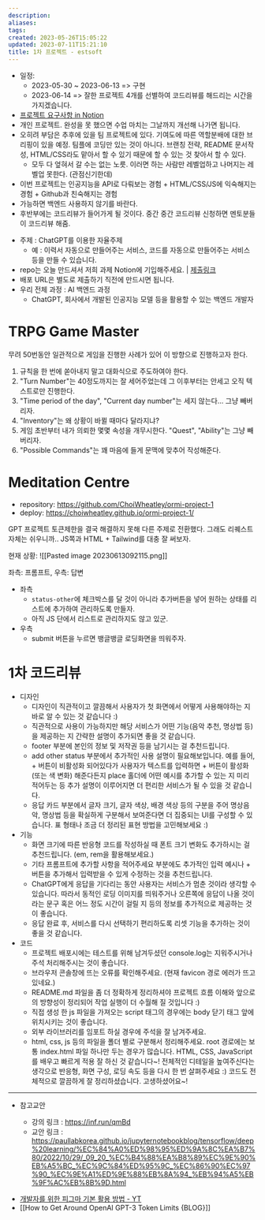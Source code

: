 ```yaml
---
description:
aliases: 
tags: 
created: 2023-05-26T15:05:22
updated: 2023-07-11T15:21:10
title: 1차 프로젝트 - estsoft
---
```

- 일정: 
	- 2023-05-30 ~ 2023-06-13 => 구현
	- 2023-06-14 => 잘한 프로젝트 4개를 선별하여 코드리뷰를 해드리는 시간을 가지겠습니다.
- [프로젝트 요구사항 in Notion](https://paullabworkspace.notion.site/ChatGPT-02f3ccabc88143b0a06d18ac89b03a0c)
- 개인 프로젝트. 완성을 못 했으면 수업 마치는 그날까지 개선해 나가면 됩니다.
- 오히려 부담은 추후에 있을 팀 프로젝트에 있다. 기여도에 따른 역할분배에 대한 브리핑이 있을 예정. 팀플에 코딩만 있는 것이 아니다. 브랜칭 전략, README 문서작성, HTML/CSS라도 맡아서 할 수 있기 때문에 할 수 있는 것 찾아서 할 수 있다.
	- 모두 다 엎혀서 갈 수는 없는 노릇. 이러면 하는 사람만 레벨업하고 나머지는 레벨업 못한다. (관점신기한데)
- 이번 프로젝트는 인공지능을 API로 다뤄보는 경험 + HTML/CSS/JS에 익숙해지는 경험 + Github과 친숙해지는 경험
- 가능하면 백엔드 사용하지 않기를 바란다.
- 후반부에는 코드리뷰가 들어가게 될 것이다. 중간 중간 코드리뷰 신청하면 멘토분들이 코드리뷰 해줌.
* 주제 : ChatGPT를 이용한 자율주제
    * 예 : 이력서 자동으로 만들어주는 서비스, 코드를 자동으로 만들어주는 서비스 등을 만들 수 있습니다.
* repo는 오늘 만드셔서 저희 과제 Notion에 기입해주세요. | [제출링크](https://www.notion.so/5-30-e65d684e4b4c4739a54d3c3796040d3c) 
* 배포 URL은 별도로 제출하기 직전에 만드시면 됩니다.
* 우리 전체 과정 : AI 백엔드 과정
    - ChatGPT, 회사에서 개발된 인공지능 모델 등을 활용할 수 있는 백엔드 개발자

# TRPG Game Master

무려 50번동안 일관적으로 게임을 진행한 사례가 있어 이 방향으로 진행하고자 한다.

1. 규칙을 한 번에 쏟아내지 말고 대화식으로 주도하여야 한다.
2. "Turn Number"는 40정도까지는 잘 세어주었는데 그 이후부터는 안세고 오직 텍스트로만 진행한다.
3. "Time period of the day", "Current day number"는 세지 않는다... 그냥 빼버리자.
4. "Inventory"는 왜 상황이 바뀔 때마다 달라지냐?
5. 게임 초반부터 내가 의뢰한 몇몇 속성을 개무시한다. "Quest", "Ability"는 그냥 빼버리자.
6. "Possible Commands"는 꽤 마음에 들게 문맥에 맞추어 작성해준다.

# Meditation Centre

- repository: https://github.com/ChoiWheatley/ormi-project-1
- deploy: https://choiwheatley.github.io/ormi-project-1/

GPT 프로젝트 토큰제한을 결국 해결하지 못해 다른 주제로 전환했다. 그래도 리퀘스트 자체는 쉬우니까.. JS쪽과 HTML + Tailwind를 대충 잘 써보자.

현재 상황: ![[Pasted image 20230613092115.png]]

좌측: 프롬프트, 우측: 답변

- 좌측
	- `status-other`에 체크박스를 달 것이 아니라 추가버튼을 넣어 원하는 상태를 리스트에 추가하여 관리하도록 만들자.
	- 아직 JS 단에서 리스트로 관리하지도 않고 있군.
- 우측
	- submit 버튼을 누르면 뱅글뱅글 로딩화면을 띄워주자.

# 1차 코드리뷰

- 디자인
    - 디자인이 직관적이고 깔끔해서 사용자가 첫 화면에서 어떻게 사용해야하는 지 바로 알 수 있는 것 같습니다 :)
    - 직관적으로 사용이 가능하지만 해당 서비스가 어떤 기능(음악 추천, 명상법 등)을 제공하는 지 간략한 설명이 추가되면 좋을 것 같습니다.
    - footer 부분에 본인의 정보 및 저작권 등을 남기시는 걸 추천드립니다.
    - add other status 부분에서 추가적인 사용 설명이 필요해보입니다. 예를 들어, + 버튼이 비활성화 되어있다가 사용자가 텍스트를 입력하면 + 버튼이 활성화(또는 색 변화) 해준다든지 place 홀더에 어떤 예시를 추가할 수 있는 지 미리 적어두는 등 추가 설명이 이루어지면 더 편리한 서비스가 될 수 있을 것 같습니다.
    - 응답 카드 부분에서 글자 크기, 글자 색상, 배경 색상 등의 구분을 주어 명상음악, 명상법 등을 확실하게 구분해서 보여준다면 더 집중되는 UI를 구성할 수 있습니다. 표 형태나 조금 더 정리된 표현 방법을 고민해보세요 :)
- 기능
    - 화면 크기에 따른 반응형 코드를 작성하실 때 폰트 크기 변화도 추가하시는 걸 추천드립니다. (em, rem을 활용해보세요.)
    - 기타 프롬프트에 추가할 사항을 적어주세요 부분에도 추가적인 입력 예시나 + 버튼을 추가해서 입력받을 수 있게 수정하는 것을 추천드립니다.
    - ChatGPT에게 응답을 기다리는 동안 사용자는 서비스가 멈춘 것이라 생각할 수 있습니다. 따라서 동적인 로딩 이미지를 띄워주거나 오른쪽에 응답이 나올 것이라는 문구 혹은 어느 정도 시간이 걸릴 지 등의 정보를 추가적으로 제공하는 것이 좋습니다.
    - 응답 완료 후, 서비스를 다시 선택하기 편리하도록 리셋 기능을 추가하는 것이 좋을 것 같습니다.
- 코드
    - 프로젝트 배포시에는 테스트를 위해 남겨두셨던 console.log는 지워주시거나 주석 처리해주시는 것이 좋습니다.
    - 브라우저 콘솔창에 뜨는 오류를 확인해주세요. (현재 favicon 경로 에러가 뜨고 있네요.)
    - README.md 파일을 좀 더 정확하게 정리하셔야 프로젝트 흐름 이해와 앞으로의 방향성이 정리되어 작업 실행이 더 수월해 질 것입니다 :)
    - 직접 생성 한 js 파일을 가져오는 script 태그의 경우에는 body 닫기 태그 앞에 위치시키는 것이 좋습니다.
    - 외부 라이브러리를 임포트 하실 경우에 주석을 잘 남겨주세요.
    - html, css, js 등의 파일을 폴더 별로 구분해서 정리해주세요. root 경로에는 보통 index.html 파일 하나만 두는 경우가 많습니다.
HTML, CSS, JavaScript를 배우고 빠르게 적용 잘 하신 것 같습니다~! 전체적인 디테일을 높여주신다는 생각으로 반응형, 화면 구성, 로딩 속도 등을 다시 한 번 살펴주세요 :) 코드도 전체적으로 깔끔하게 잘 정리하셨습니다. 고생하셨어요~!


---

* 참고교안

    * 강의 링크 : https://inf.run/qmBd
    * 교안 링크 : https://paullabkorea.github.io/jupyternotebookblog/tensorflow/deep%20learning/%EC%84%A0%ED%98%95%ED%9A%8C%EA%B7%80/2022/10/29/_09_20_%EC%B4%88%EA%B8%89%EC%9E%90%EB%A5%BC_%EC%9C%84%ED%95%9C_%EC%86%90%EC%97%90_%EC%9E%A1%ED%9E%88%EB%8A%94_%EB%94%A5%EB%9F%AC%EB%8B%9D.html
- [개발자를 위한 피그마 기본 활용 방법 - YT](https://youtu.be/1-VXCKmyr9I)
- [[How to Get Around OpenAI GPT-3 Token Limits {BLOG}]]